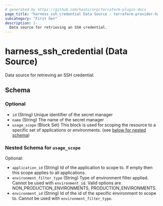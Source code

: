 ```yaml
---
# generated by https://github.com/hashicorp/terraform-plugin-docs
page_title: "harness_ssh_credential Data Source - terraform-provider-harness"
subcategory: "First Gen"
description: |-
  Data source for retrieving an SSH credential.
---
```


# harness_ssh_credential (Data Source)

Data source for retrieving an SSH credential.



<!-- schema generated by tfplugindocs -->
## Schema

### Optional

- `id` (String) Unique identifier of the secret manager
- `name` (String) The name of the secret manager
- `usage_scope` (Block Set) This block is used for scoping the resource to a specific set of applications or environments. (see [below for nested schema](#nestedblock--usage_scope))

<a id="nestedblock--usage_scope"></a>
### Nested Schema for `usage_scope`

Optional:

- `application_id` (String) Id of the application to scope to. If empty then this scope applies to all applications.
- `environment_filter_type` (String) Type of environment filter applied. Cannot be used with `environment_id`. Valid options are NON_PRODUCTION_ENVIRONMENTS, PRODUCTION_ENVIRONMENTS.
- `environment_id` (String) Id of the id of the specific environment to scope to. Cannot be used with `environment_filter_type`.


